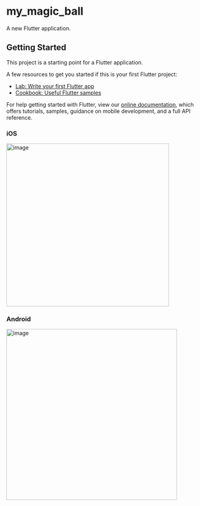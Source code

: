 # my_magic_ball

A new Flutter application.

## Getting Started

This project is a starting point for a Flutter application.

A few resources to get you started if this is your first Flutter project:

- [Lab: Write your first Flutter app](https://flutter.dev/docs/get-started/codelab)
- [Cookbook: Useful Flutter samples](https://flutter.dev/docs/cookbook)

For help getting started with Flutter, view our
[online documentation](https://flutter.dev/docs), which offers tutorials,
samples, guidance on mobile development, and a full API reference.

### iOS
<img width="425" alt="image" src="https://user-images.githubusercontent.com/14138179/110473334-c1c8d380-8121-11eb-989f-d9491f41ffdb.png">


### Android
<img width="446" alt="image" src="https://user-images.githubusercontent.com/14138179/110473256-af4e9a00-8121-11eb-93ac-a665e8ed63b1.png">
